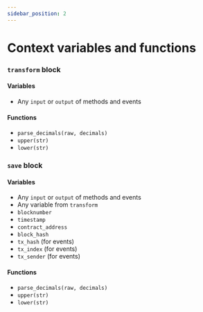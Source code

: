 ```yaml
---
sidebar_position: 2
---
```

# Context variables and functions

### `transform` block
#### Variables
* Any `input` or `output` of methods and events

#### Functions
* `parse_decimals(raw, decimals)`
* `upper(str)`
* `lower(str)`

### `save` block
#### Variables
* Any `input` or `output` of methods and events
* Any variable from `transform`
* `blocknumber`
* `timestamp`
* `contract_address`
* `block_hash`
* `tx_hash` (for events)
* `tx_index` (for events)
* `tx_sender` (for events)

#### Functions
* `parse_decimals(raw, decimals)`
* `upper(str)`
* `lower(str)`